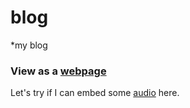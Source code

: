 # blog
*my blog

### View as a [webpage]([https://github.com/malawey/blog/blob/main/home.md](https://docsify-this.net/?basePath=https://raw.githubusercontent.com/dmalawey/blog/main&sidebar=true&loadFavicon=/img/icon.png&browser-tab-title=OpenArm)https://docsify-this.net/?basePath=https://raw.githubusercontent.com/dmalawey/blog/main&sidebar=true&loadFavicon=/img/icon.png&browser-tab-title=blog)

Let's try if I can embed some [audio](audio/01_best_friend_kids.ogg) here.
